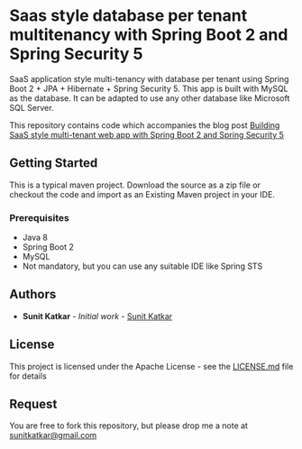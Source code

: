 # Saas style database per tenant multitenancy with Spring Boot 2 and Spring Security 5
SaaS application style multi-tenancy with database per tenant using Spring Boot 2 + JPA + Hibernate + Spring Security 5. This app
is built with MySQL as the database. It can be adapted to use any other database like Microsoft SQL Server.

This repository contains code which accompanies the blog post [Building SaaS style multi-tenant web app with Spring Boot 2 and Spring Security 5](https://sunitkatkar.blogspot.com/2018/04/building-saas-style-multi-tenant-web2.html)

## Getting Started

This is a typical maven project. Download the source as a zip file or checkout the code 
and import as an Existing Maven project in your IDE.

### Prerequisites

* Java 8
* Spring Boot 2
* MySQL
* Not mandatory, but you can use any suitable IDE like Spring STS


## Authors

* **Sunit Katkar** - *Initial work* - [Sunit Katkar](https://sunitkatkar.blogspot.com/)



## License

This project is licensed under the Apache License - see the [LICENSE.md](LICENSE.md) file for details

## Request
You are free to fork this repository, but please drop me a note at sunitkatkar@gmail.com

